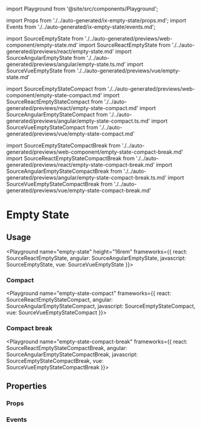 import Playground from '@site/src/components/Playground';

import Props from './../auto-generated/ix-empty-state/props.md';
import Events from './../auto-generated/ix-empty-state/events.md';

import SourceEmptyState from './../auto-generated/previews/web-component/empty-state.md'
import SourceReactEmptyState from './../auto-generated/previews/react/empty-state.md'
import SourceAngularEmptyState from './../auto-generated/previews/angular/empty-state.ts.md'
import SourceVueEmptyState from './../auto-generated/previews/vue/empty-state.md'

import SourceEmptyStateCompact from './../auto-generated/previews/web-component/empty-state-compact.md'
import SourceReactEmptyStateCompact from './../auto-generated/previews/react/empty-state-compact.md'
import SourceAngularEmptyStateCompact from './../auto-generated/previews/angular/empty-state-compact.ts.md'
import SourceVueEmptyStateCompact from './../auto-generated/previews/vue/empty-state-compact.md'

import SourceEmptyStateCompactBreak from './../auto-generated/previews/web-component/empty-state-compact-break.md'
import SourceReactEmptyStateCompactBreak from './../auto-generated/previews/react/empty-state-compact-break.md'
import SourceAngularEmptyStateCompactBreak from './../auto-generated/previews/angular/empty-state-compact-break.ts.md'
import SourceVueEmptyStateCompactBreak from './../auto-generated/previews/vue/empty-state-compact-break.md'

# Empty State

## Usage

<Playground
name="empty-state" height="16rem"
frameworks={{
  react: SourceReactEmptyState,
  angular: SourceAngularEmptyState,
  javascript: SourceEmptyState,
  vue: SourceVueEmptyState
}}>
</Playground>

### Compact

<Playground
name="empty-state-compact"
frameworks={{
  react: SourceReactEmptyStateCompact,
  angular: SourceAngularEmptyStateCompact,
  javascript: SourceEmptyStateCompact,
  vue: SourceVueEmptyStateCompact
}}>
</Playground>

### Compact break

<Playground
name="empty-state-compact-break"
frameworks={{
  react: SourceReactEmptyStateCompactBreak,
  angular: SourceAngularEmptyStateCompactBreak,
  javascript: SourceEmptyStateCompactBreak,
  vue: SourceVueEmptyStateCompactBreak
}}>
</Playground>

## Properties

### Props

<Props />

### Events

<Events />
